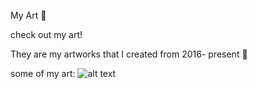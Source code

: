 My Art :link:


check out my art!

They are my artworks that I created from 2016- present 
:floppy_disk:
 
some of my art: 
![alt text](https://i.pinimg.com/564x/e0/6f/2d/e06f2dcdff4b886e0dfca91f620d7e0e.jpg "Logo Title Text 1")

